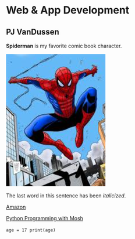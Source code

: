# Web & App Development
## PJ VanDussen


**Spiderman** is my favorite comic book character.

![Image of Spiderman in the city](spiderman.png)

The last word in this sentence has been *italicized*.

[Amazon](https://www.amazon.com)

[Python Programming with Mosh](https://youtu.be/kqtD5dpn9C8?feature=shared)

`
age = 17
print(age)
`
